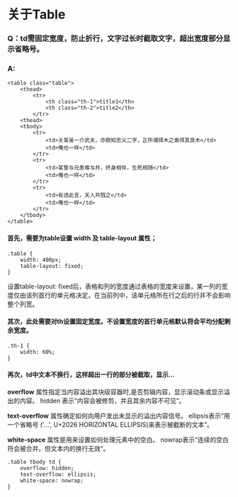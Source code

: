 # 关于Table
### Q：td需固定宽度，防止折行，文字过长时截取文字，超出宽度部分显示省略号。
### A:

    <table class="table">
        <thead>
            <tr>
                <th class="th-1">title1</th>
                <th class="th-2">title2</th>
            </tr>
        <thead>
        <tbody>
            <tr>
                <td>关某虽一介武夫，亦颇知忠义二字，正所谓择木之禽得其良木</td>
                <td>俺也一样</td>
            </tr>
            <tr>
                <td>某誓与兄患难与共，终身相伴，生死相随</td>
                <td>俺也一样</td>
            </tr>
            <tr>
                <td>有违此言，天人共戮之</td>
                <td>俺也一样</td>
            </tr>
        </tbody>
    </table>


#### 首先，需要为table设置 **width** 及 **table-layout** 属性；

    .table {
        width: 400px;
        table-layout: fixed;
    }

设置table-layout: fixed后，表格和列的宽度通过表格的宽度来设置，某一列的宽度仅由该列首行的单元格决定。在当前列中，该单元格所在行之后的行并不会影响整个列宽。

#### 其次，此处需要对th设置固定宽度。不设置宽度的首行单元格默认将会平均分配剩余宽度。

    .th-1 {
        width: 60%;
    }

#### 再次，td中文本不换行，这样超出一行的部分被截取，显示...

**overflow** 属性指定当内容溢出其块级容器时,是否剪辑内容，显示滚动条或显示溢出的内容。
hidden 表示“内容会被修剪，并且其余内容不可见”。

**text-overflow** 属性确定如何向用户发出未显示的溢出内容信号。
ellipsis表示“用一个省略号 ('…', U+2026 HORIZONTAL ELLIPSIS)来表示被截断的文本”。

**white-space** 属性是用来设置如何处理元素中的空白。
nowrap表示“连续的空白符会被合并。但文本内的换行无效”。

    .table tbody td {
        overflow: hidden;
        text-overflow: ellipsis;
        white-space: nowrap;
    }

